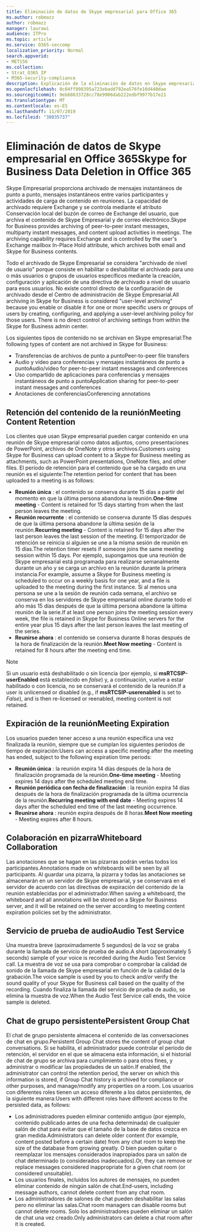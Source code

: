 ```yaml
---
title: Eliminación de datos de Skype empresarial para Office 365
ms.author: robmazz
author: robmazz
manager: laurawi
audience: ITPro
ms.topic: article
ms.service: O365-seccomp
localization_priority: Normal
search.appverid:
- MET150
ms.collection:
- Strat_O365_IP
- M365-security-compliance
description: Explicación de la eliminación de datos en Skype empresarial.
ms.openlocfilehash: 0c04ff898395a723ebadd792ea576fe10d440dae
ms.sourcegitcommit: 9eb68633728cc78e9906dab222edbf9977b17e21
ms.translationtype: MT
ms.contentlocale: es-ES
ms.lasthandoff: 11/07/2019
ms.locfileid: "38035737"
---
```

# <a name="skype-for-business-data-deletion-in-office-365"></a><span data-ttu-id="1fd6a-103">Eliminación de datos de Skype empresarial en Office 365</span><span class="sxs-lookup"><span data-stu-id="1fd6a-103">Skype for Business Data Deletion in Office 365</span></span>

<span data-ttu-id="1fd6a-p101">Skype Empresarial proporciona archivado de mensajes instantáneos de punto a punto, mensajes instantáneos entre varios participantes y actividades de carga de contenido en reuniones. La capacidad de archivado requiere Exchange y se controla mediante el atributo Conservación local del buzón de correo de Exchange del usuario, que archiva el contenido de Skype Empresarial y de correo electrónico.</span><span class="sxs-lookup"><span data-stu-id="1fd6a-p101">Skype for Business provides archiving of peer-to-peer instant messages, multiparty instant messages, and content upload activities in meetings. The archiving capability requires Exchange and is controlled by the user's Exchange mailbox In-Place Hold attribute, which archives both email and Skype for Business contents.</span></span>

<span data-ttu-id="1fd6a-p102">Todo el archivado de Skype Empresarial se considera "archivado de nivel de usuario" porque consiste en habilitar o deshabilitar el archivado para uno o más usuarios o grupos de usuarios específicos mediante la creación, configuración y aplicación de una directiva de archivado a nivel de usuario para esos usuarios. No existe control directo de la configuración de archivado desde el Centro de administración de Skype Empresarial.</span><span class="sxs-lookup"><span data-stu-id="1fd6a-p102">All archiving in Skype for Business is considered "user-level archiving" because you enable or disable it for one or more specific users or groups of users by creating, configuring, and applying a user-level archiving policy for those users. There is no direct control of archiving settings from within the Skype for Business admin center.</span></span>

<span data-ttu-id="1fd6a-108">Los siguientes tipos de contenido no se archivan en Skype empresarial:</span><span class="sxs-lookup"><span data-stu-id="1fd6a-108">The following types of content are not archived in Skype for Business:</span></span>

- <span data-ttu-id="1fd6a-109">Transferencias de archivos de punto a punto</span><span class="sxs-lookup"><span data-stu-id="1fd6a-109">Peer-to-peer file transfers</span></span>
- <span data-ttu-id="1fd6a-110">Audio y vídeo para conferencias y mensajes instantáneos de punto a punto</span><span class="sxs-lookup"><span data-stu-id="1fd6a-110">Audio/video for peer-to-peer instant messages and conferences</span></span>
- <span data-ttu-id="1fd6a-111">Uso compartido de aplicaciones para conferencias y mensajes instantáneos de punto a punto</span><span class="sxs-lookup"><span data-stu-id="1fd6a-111">Application sharing for peer-to-peer instant messages and conferences</span></span>
- <span data-ttu-id="1fd6a-112">Anotaciones de conferencias</span><span class="sxs-lookup"><span data-stu-id="1fd6a-112">Conferencing annotations</span></span> 

## <a name="meeting-content-retention"></a><span data-ttu-id="1fd6a-113">Retención del contenido de la reunión</span><span class="sxs-lookup"><span data-stu-id="1fd6a-113">Meeting Content Retention</span></span>

<span data-ttu-id="1fd6a-114">Los clientes que usan Skype empresarial pueden cargar contenido en una reunión de Skype empresarial como datos adjuntos, como presentaciones de PowerPoint, archivos de OneNote y otros archivos.</span><span class="sxs-lookup"><span data-stu-id="1fd6a-114">Customers using Skype for Business can upload content to a Skype for Business meeting as attachments, such as PowerPoint presentations, OneNote files, and other files.</span></span> <span data-ttu-id="1fd6a-115">El período de retención para el contenido que se ha cargado en una reunión es el siguiente:</span><span class="sxs-lookup"><span data-stu-id="1fd6a-115">The retention period for content that has been uploaded to a meeting is as follows:</span></span>

- <span data-ttu-id="1fd6a-116">**Reunión única** : el contenido se conserva durante 15 días a partir del momento en que la última persona abandona la reunión.</span><span class="sxs-lookup"><span data-stu-id="1fd6a-116">**One-time meeting** - Content is retained for 15 days starting from when the last person leaves the meeting.</span></span>
- <span data-ttu-id="1fd6a-117">**Reunión recurrente** : el contenido se conserva durante 15 días después de que la última persona abandone la última sesión de la reunión.</span><span class="sxs-lookup"><span data-stu-id="1fd6a-117">**Recurring meeting** - Content is retained for 15 days after the last person leaves the last session of the meeting.</span></span> <span data-ttu-id="1fd6a-118">El temporizador de retención se reinicia si alguien se une a la misma sesión de reunión en 15 días.</span><span class="sxs-lookup"><span data-stu-id="1fd6a-118">The retention timer resets if someone joins the same meeting session within 15 days.</span></span> <span data-ttu-id="1fd6a-119">Por ejemplo, supongamos que una reunión de Skype empresarial está programada para realizarse semanalmente durante un año y se carga un archivo en la reunión durante la primera instancia.</span><span class="sxs-lookup"><span data-stu-id="1fd6a-119">For example, assume a Skype for Business meeting is scheduled to occur on a weekly basis for one year, and a file is uploaded to the meeting during the first instance.</span></span> <span data-ttu-id="1fd6a-120">Si al menos una persona se une a la sesión de reunión cada semana, el archivo se conserva en los servidores de Skype empresarial online durante todo el año más 15 días después de que la última persona abandone la última reunión de la serie.</span><span class="sxs-lookup"><span data-stu-id="1fd6a-120">If at least one person joins the meeting session every week, the file is retained in Skype for Business Online servers for the entire year plus 15 days after the last person leaves the last meeting of the series.</span></span>
- <span data-ttu-id="1fd6a-121">**Reunirse ahora** : el contenido se conserva durante 8 horas después de la hora de finalización de la reunión.</span><span class="sxs-lookup"><span data-stu-id="1fd6a-121">**Meet Now meeting** - Content is retained for 8 hours after the meeting end time.</span></span>

> [!NOTE]
> <span data-ttu-id="1fd6a-122">Si un usuario está deshabilitado o sin licencia (por ejemplo, si **msRTCSIP-userEnabled** está establecido en *false*) y, a continuación, vuelve a estar habilitado o con licencia, no se conservará el contenido de la reunión.</span><span class="sxs-lookup"><span data-stu-id="1fd6a-122">If a user is unlicensed or disabled (e.g., if **msRTCSIP-userenabled** is set to *False*), and is then re-licensed or reenabled, meeting content is not retained.</span></span>

## <a name="meeting-expiration"></a><span data-ttu-id="1fd6a-123">Expiración de la reunión</span><span class="sxs-lookup"><span data-stu-id="1fd6a-123">Meeting Expiration</span></span>

<span data-ttu-id="1fd6a-124">Los usuarios pueden tener acceso a una reunión específica una vez finalizada la reunión, siempre que se cumplan los siguientes períodos de tiempo de expiración:</span><span class="sxs-lookup"><span data-stu-id="1fd6a-124">Users can access a specific meeting after the meeting has ended, subject to the following expiration time periods:</span></span>

- <span data-ttu-id="1fd6a-125">**Reunión única** : la reunión expira 14 días después de la hora de finalización programada de la reunión.</span><span class="sxs-lookup"><span data-stu-id="1fd6a-125">**One-time meeting** - Meeting expires 14 days after the scheduled meeting end time.</span></span>
- <span data-ttu-id="1fd6a-126">**Reunión periódica con fecha de finalización** : la reunión expira 14 días después de la hora de finalización programada de la última ocurrencia de la reunión.</span><span class="sxs-lookup"><span data-stu-id="1fd6a-126">**Recurring meeting with end date** - Meeting expires 14 days after the scheduled end time of the last meeting occurrence.</span></span>
- <span data-ttu-id="1fd6a-127">**Reunirse ahora** : reunión expira después de 8 horas.</span><span class="sxs-lookup"><span data-stu-id="1fd6a-127">**Meet Now meeting** - Meeting expires after 8 hours.</span></span>

## <a name="whiteboard-collaboration"></a><span data-ttu-id="1fd6a-128">Colaboración en pizarra</span><span class="sxs-lookup"><span data-stu-id="1fd6a-128">Whiteboard Collaboration</span></span>

<span data-ttu-id="1fd6a-129">Las anotaciones que se hagan en las pizarras podrán verlas todos los participantes.</span><span class="sxs-lookup"><span data-stu-id="1fd6a-129">Annotations made on whiteboards will be seen by all participants.</span></span> <span data-ttu-id="1fd6a-130">Al guardar una pizarra, la pizarra y todas las anotaciones se almacenarán en un servidor de Skype empresarial, y se conservará en el servidor de acuerdo con las directivas de expiración del contenido de la reunión establecidas por el administrador.</span><span class="sxs-lookup"><span data-stu-id="1fd6a-130">When saving a whiteboard, the whiteboard and all annotations will be stored on a Skype for Business server, and it will be retained on the server according to meeting content expiration policies set by the administrator.</span></span>

## <a name="audio-test-service"></a><span data-ttu-id="1fd6a-131">Servicio de prueba de audio</span><span class="sxs-lookup"><span data-stu-id="1fd6a-131">Audio Test Service</span></span>

<span data-ttu-id="1fd6a-132">Una muestra breve (aproximadamente 5 segundos) de la voz se graba durante la llamada de servicio de prueba de audio.</span><span class="sxs-lookup"><span data-stu-id="1fd6a-132">A short (approximately 5 seconds) sample of your voice is recorded during the Audio Test Service call.</span></span> <span data-ttu-id="1fd6a-133">La muestra de voz se usa para comprobar o comprobar la calidad de sonido de la llamada de Skype empresarial en función de la calidad de la grabación.</span><span class="sxs-lookup"><span data-stu-id="1fd6a-133">The voice sample is used by you to check and/or verify the sound quality of your Skype for Business call based on the quality of the recording.</span></span> <span data-ttu-id="1fd6a-134">Cuando finaliza la llamada del servicio de prueba de audio, se elimina la muestra de voz.</span><span class="sxs-lookup"><span data-stu-id="1fd6a-134">When the Audio Test Service call ends, the voice sample is deleted.</span></span>

## <a name="persistent-group-chat"></a><span data-ttu-id="1fd6a-135">Chat de grupo persistente</span><span class="sxs-lookup"><span data-stu-id="1fd6a-135">Persistent Group Chat</span></span>

<span data-ttu-id="1fd6a-136">El chat de grupo persistente almacena el contenido de las conversaciones de chat en grupo.</span><span class="sxs-lookup"><span data-stu-id="1fd6a-136">Persistent Group Chat stores the content of group chat conversations.</span></span> <span data-ttu-id="1fd6a-137">Si se habilita, el administrador puede controlar el período de retención, el servidor en el que se almacena esta información, si el historial de chat de grupo se archiva para cumplimiento o para otros fines, y administrar o modificar las propiedades de un salón.</span><span class="sxs-lookup"><span data-stu-id="1fd6a-137">If enabled, the administrator can control the retention period, the server on which this information is stored, if Group Chat history is archived for compliance or other purposes, and manage/modify any properties on a room.</span></span> <span data-ttu-id="1fd6a-138">Los usuarios con diferentes roles tienen un acceso diferente a los datos persistentes, de la siguiente manera:</span><span class="sxs-lookup"><span data-stu-id="1fd6a-138">Users with different roles have different access to the persisted data, as follows:</span></span>

- <span data-ttu-id="1fd6a-139">Los administradores pueden eliminar contenido antiguo (por ejemplo, contenido publicado antes de una fecha determinada) de cualquier salón de chat para evitar que el tamaño de la base de datos crezca en gran medida.</span><span class="sxs-lookup"><span data-stu-id="1fd6a-139">Administrators can delete older content (for example, content posted before a certain date) from any chat room to keep the size of the database from growing greatly.</span></span> <span data-ttu-id="1fd6a-140">O bien pueden quitar o reemplazar los mensajes considerados inapropiados para un salón de chat determinado (o considerados inadecuados).</span><span class="sxs-lookup"><span data-stu-id="1fd6a-140">Or, they can remove or replace messages considered inappropriate for a given chat room (or considered unsuitable).</span></span>
- <span data-ttu-id="1fd6a-141">Los usuarios finales, incluidos los autores de mensajes, no pueden eliminar contenido de ningún salón de chat.</span><span class="sxs-lookup"><span data-stu-id="1fd6a-141">End-users, including message authors, cannot delete content from any chat room.</span></span>
- <span data-ttu-id="1fd6a-142">Los administradores de salones de chat pueden deshabilitar las salas pero no eliminar las salas.</span><span class="sxs-lookup"><span data-stu-id="1fd6a-142">Chat room managers can disable rooms but cannot delete rooms.</span></span> <span data-ttu-id="1fd6a-143">Solo los administradores pueden eliminar un salón de chat una vez creado.</span><span class="sxs-lookup"><span data-stu-id="1fd6a-143">Only administrators can delete a chat room after it is created.</span></span>